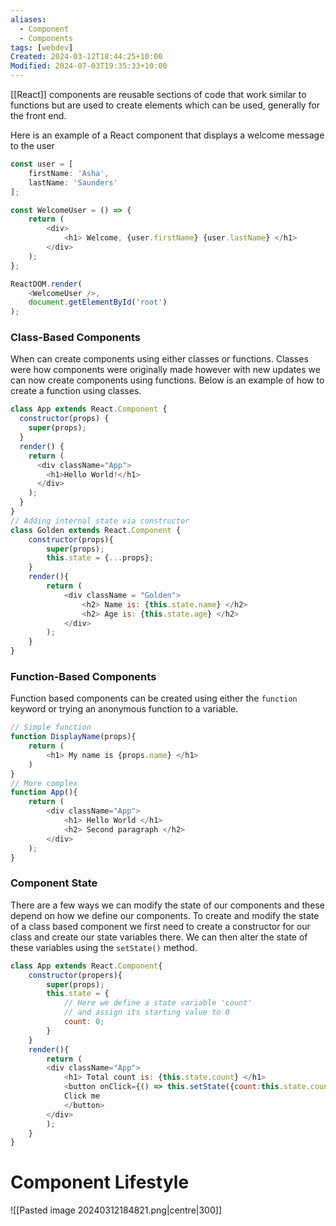 ```yaml
---
aliases:
  - Component
  - Components
tags: [webdev]
Created: 2024-03-12T18:44:25+10:00
Modified: 2024-07-03T19:35:33+10:00
---
```

[[React]] components are reusable sections of code that work similar to functions but are used to create elements which can be used, generally for the front end.

Here is an example of a React component that displays a welcome message to the user
```javascript
const user = [
	firstName: 'Asha',
	lastName: 'Saunders'
];

const WelcomeUser = () => {
	return (
		<div> 
			<h1> Welcome, {user.firstName} {user.lastName} </h1>
		</div>
	);
};

ReactDOM.render(
	<WelcomeUser />,
	document.getElementById('root')
);
```
### Class-Based Components
When can create components using either classes or functions. Classes were how components were originally made however with new updates we can now create components using functions. Below is an example of how to create a function using classes.
```js
class App extends React.Component {
  constructor(props) {
    super(props);
  }
  render() {
    return (
      <div className="App">
        <h1>Hello World!</h1>
      </div>
    );
  }
}
// Adding internal state via constructor
class Golden extends React.Component {
	constructor(props){
		super(props);
		this.state = {...props};
	}
	render(){
		return (
			<div className = "Golden">
				<h2> Name is: {this.state.name} </h2>
				<h2> Age is: {this.state.age} </h2>
			</div>
		);
	}
}
```
### Function-Based Components 
Function based components can be created using either the `function` keyword or trying an anonymous function to a variable.
```js
// Simple function
function DisplayName(props){
	return (
		<h1> My name is {props.name} </h1>
	)
}
// More complex
function App(){
	return (
		<div className="App">
			<h1> Hello World </h1>
			<h2> Second paragraph </h2>
		</div>
	);
}
```
### Component State
There are a few ways we can modify the state of our components and these depend on how we define our components. To create and modify the state of a class based component we first need to create a constructor for our class and create our state variables there. We can then alter the state of these variables using the `setState()` method.
```js
class App extends React.Component{
	constructor(propers){
		super(props);
		this.state = {
			// Here we define a state variable 'count'
			// and assign its starting value to 0
			count: 0;
		}
	}
	render(){
		return (
		<div className="App">
			<h1> Total count is: {this.state.count} </h1>
			<button onClick={() => this.setState({count:this.state.count+1})}>
			Click me
			</button>
		</div>
		);
	}
}
```
# Component Lifestyle
![[Pasted image 20240312184821.png|centre|300]]
